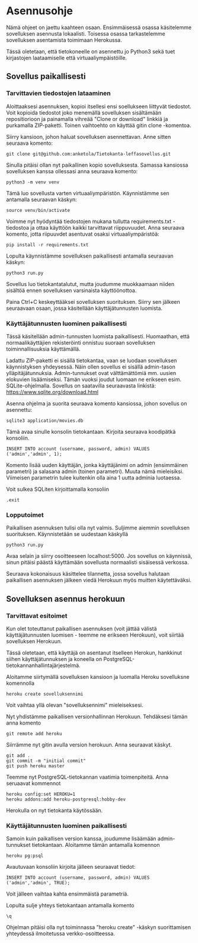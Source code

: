 # Asennusohje

Nämä ohjeet on jaettu kaahteen osaan. Ensimmäisessä osassa käsitelemme sovelluksen asennusta lokaalisti. Toisessa osassa tarkastelemme sovelluksen asentamista toimimaan Herokussa.

Tässä oletetaan, että tietokoneelle on asennettu jo Python3 sekä tuet kirjastojen laataamiselle että virtuaaliympäistöille.

## Sovellus paikallisesti

### Tarvittavien tiedostojen lataaminen

Aloittaaksesi asennuksen, kopioi itsellesi ensi soellukseen liittyvät tiedostot. Voit kopioida tiedostot joko menemällä sovelluksen sisältämään repositiorioon ja painamalla vihreää "Clone or download" linkkiä ja purkamalla ZIP-paketti. Toinen vaihtoehto on käyttää gitin clone -komentoa.

Siirry kansioon, johon haluat sovelluksen asennettavan. Anne sitten seuraava komento:
```
git clone git@github.com:anketola/Tietokanta-leffasovellus.git
```
Sinulla pitäisi ollan nyt paikallinen kopio sovelluksesta. Samassa kansiossa sovelluksen kanssa ollessasi anna seuraava komento:
```
python3 -m venv venv
```
Tämä luo sovellusta varten virtuaaliympäristön. Käynnistämme sen antamalla seuraavan käskyn:
```
source venv/bin/activate
```
Voimme nyt hyödyntää tiedostojen mukana tullutta requirements.txt -tiedostoa ja ottaa käyttöön kaikki tarvittavat riippuvuudet. Anna seuraava komento, jotta riipuuvdet asentuvat osaksi virtuaaliympäristöä:
```
pip install -r requirements.txt
```
Lopulta käynnistämme sovelluksen paikallisesti antamalla seuraavan käskyn:
```
python3 run.py
```
Sovellus luo tietokantatalutut, mutta joudumme muokkaamaan niiden sisältöä ennen sovelluksen varsinaista käyttöönottoa.

Paina Ctrl+C keskeyttääksei sovelluksen suorituksen. Siirry sen jälkeen seuraavaan osaan, jossa käsitellään käyttäjätunnusten luomista.

### Käyttäjätunnusten luominen paikallisesti

Tässä käsitellään admin-tunnusten luomista paikallisesti. Huomaathan, että normaalikäyttäjien rekisteröinti onnistuu suoraan sovelluksen toiminnallisuuksia käyttämällä.

Ladattu ZIP-paketti ei sisällä tietokantaa, vaan se luodaan sovelluksen käynnistyksen yhdeysessä. Näin ollen sovellus ei sisällä admin-tason ylläpitäjätunnuksia. Admin-tunnukset ovat välttämättömiä mm. uusien elokuvien lisäämiseksi. Tämän vuoksi joudut luomaan ne erikseen esim. SQLite-ohjelmalla. Sovellus on saatavilla seuraavasta linkistä: https://www.sqlite.org/download.html

Asenna ohjelma ja suorita seuraava komento kansiossa, johon sovellus on asennettu:
```
sqlite3 application/movies.db
```
Tämä avaa sinulle konsolin tietokantaan. Kirjoita seuraava koodipätkä konsoliin.
```
INSERT INTO account (username, password, admin) VALUES ('admin','admin', 1);
```
Komento lisää uuden käyttäjän, jonka käyttäjänimi on admin (ensimmäinen parametri) ja salasana admin (toinen parametri). Muuta nämä mieleisiksi. Viimeisen parametrin tulee kuitenkin olla aina 1 uutta adminia luotaessa.

Voit sulkea SQLiten kirjoittamalla konsoliin
```
.exit
```

### Lopputoimet

Paikallisen asennuksen tulisi olla nyt valmis. Suljimme aiemmin sovelluksen suorituksen. Käynnistetään se uudestaan käskyllä

```
python3 run.py
```
Avaa selain ja siirry osoitteeseen localhost:5000. Jos sovellus on käynnissä, sinun pitäisi päästä käyttämään sovellusta normaalisti sisäisessä verkossa.

Seuraava kokonaisuus käsittelee tilannetta, jossa sovellus halutaan paikallisen asennuksen jälkeen viedä Herokuun myös muitten käytettäväksi.

## Sovelluksen asennus herokuun

### Tarvittavat esitoimet

Kun olet toteuttanut paikallisen asennuksen (voit jättää välistä käyttäjätunnusten luomisen - teemme ne erikseen Herokuun), voit siirtää sovelluksen Herokuun.

Tässä oletetaan, että käyttäjä on asentanut itselleen Herokun, hankkinut siihen käyttäjätunnuksen ja koneella on 
PostgreSQL-tietokannanhallintajärjestelmä.

Aloitamme siirtymällä sovelluksen kansioon ja luomalla Heroku sovelluksne komennolla
```
heroku create sovelluksennimi
```
Voit vaihtaa yllä olevan "sovelluksennimi" mieleiseksesi.

Nyt yhdistämme paikallisen versionhallinnan Herokuun. Tehdäksesi tämän anna komento
```
git remote add heroku
```
Siirrämme nyt gitin avulla version herokuun. Anna seuraavat käskyt.
```
git add .
git commit -m "initial commit"
git push heroku master
```
Teemme nyt PostgreSQL-tietokannan vaatimia toimenpiteitä. Anna seruaavat kommennot
```
heroku config:set HEROKU=1
heroku addons:add heroku-postgresql:hobby-dev
```
Herokulla on nyt tietokanta käytössään.

### Käyttäjätunnusten luominen paikallisesti

Samoin kuin paikallisen version kanssa, joudumme lisäämään admin-tunnukset tietokantaan. Aloitamme tämän antamalla komennon
```
heroku pg:psql
```
Avautuvaan konsoliin kirjoita jälleen seuraavat tiedot:
```
INSERT INTO account (username, password, admin) VALUES ('admin','admin', TRUE);
```
Voit jälleen vaihtaa kahta ensimmäistä parametriä.

Lopulta sulje yhteys tietokantaan antamalla komento

```
\q
```

Ohjelman pitäisi olla nyt toiminnassa "heroku create" -käskyn suorittamisen yhteydessä ilmoitetussa verkko-osoitteessa.




